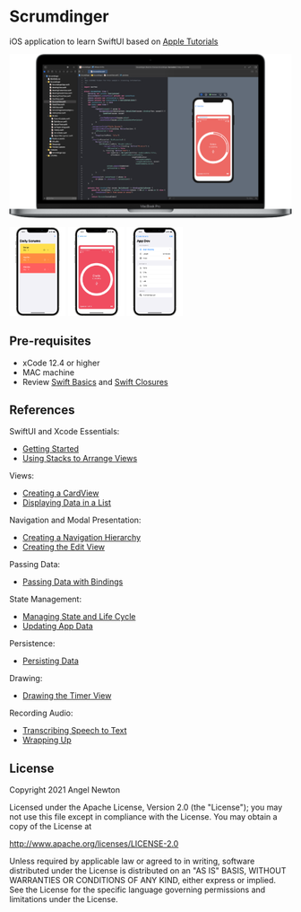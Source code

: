 Scrumdinger
=====================
iOS application to learn SwiftUI based on [Apple Tutorials](https://developer.apple.com/tutorials/app-dev-training) 

![Scheme](/readmeImages/scrumdinger.png)


<p float="left">
  <img src="/readmeImages/scrum_list.png" width="20%" height="20%">
  <img src="/readmeImages/meeting_timer.png" width="20%" height="20%">
  <img src="/readmeImages/detail_and_edit.png" width="20%" height="20%">
</p>


Pre-requisites
----------------
- xCode 12.4 or higher
- MAC machine
- Review [Swift Basics](https://docs.swift.org/swift-book/LanguageGuide/TheBasics.html) and [Swift Closures](https://docs.swift.org/swift-book/LanguageGuide/Closures.html)


References
----------
SwiftUI and Xcode Essentials:
- [Getting Started](https://developer.apple.com/tutorials/app-dev-training/getting-started)
- [Using Stacks to Arrange Views](https://developer.apple.com/tutorials/app-dev-training/using-stacks-to-arrange-views)

Views:
- [Creating a CardView](https://developer.apple.com/tutorials/app-dev-training/creating-a-cardview)
- [Displaying Data in a List](https://developer.apple.com/tutorials/app-dev-training/displaying-data-in-a-list)

Navigation and Modal Presentation:
- [Creating a Navigation Hierarchy](https://developer.apple.com/tutorials/app-dev-training/creating-a-navigation-hierarchy)
- [Creating the Edit View](https://developer.apple.com/tutorials/app-dev-training/creating-the-edit-view)

Passing Data:
- [Passing Data with Bindings](https://developer.apple.com/tutorials/app-dev-training/passing-data-with-bindings)

State Management:
- [Managing State and Life Cycle](https://developer.apple.com/tutorials/app-dev-training/managing-state-and-life-cycle)
- [Updating App Data](https://developer.apple.com/tutorials/app-dev-training/updating-app-data)

Persistence:
- [Persisting Data](https://developer.apple.com/tutorials/app-dev-training/persisting-data)

Drawing:
- [Drawing the Timer View](https://developer.apple.com/tutorials/app-dev-training/drawing-the-timer-view)

Recording Audio:
- [Transcribing Speech to Text](https://developer.apple.com/tutorials/app-dev-training/transcribing-speech-to-text)
- [Wrapping Up](https://developer.apple.com/tutorials/app-dev-training/wrapping-up)


## License

Copyright 2021 Angel Newton

Licensed under the Apache License, Version 2.0 (the "License"); you may not use this file except in compliance with the License. You may obtain a copy of the License at

http://www.apache.org/licenses/LICENSE-2.0

Unless required by applicable law or agreed to in writing, software distributed under the License is distributed on an "AS IS" BASIS, WITHOUT WARRANTIES OR CONDITIONS OF ANY KIND, either express or implied. See the License for the specific language governing permissions and limitations under the License.

